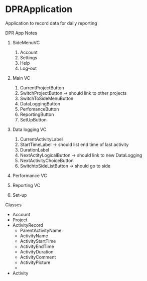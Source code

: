 # DPRApplication
Application to record data for daily reporting


DPR App Notes


1. SideMenuVC
    1. Account
    2. Settings
    3. Help
    4. Log-out

2. Main VC
    1. CurrentProjectButton
    2. SwitchProjectButton -> should link to other projects
    3. SwitchToSideMenuButton
    4. DataLoggingButton
    5. PerfomanceButton
    6. ReportingButton
    7. SetUpButton

3. Data logging VC
    1. CurrentActivityLabel
    2. StartTimeLabel -> should list end time of last activity
    3. DurationLabel
    4. NextActityLogicalButton -> should link to new DataLogging
    5. NextActivityChoiceButton
    6. SwitchtoSideListButton -> should go to side


4. Performance VC


5. Reporting VC


6. Set-up


Classes
- Account
- Project
- ActivityRecord
    - ParentActivityName
    - ActivityName
    - ActivityStartTime
    - ActivityEndTime
    - ActivityDuration
    - ActivityComment
    - ActivityPicture
    - 
- Activity
